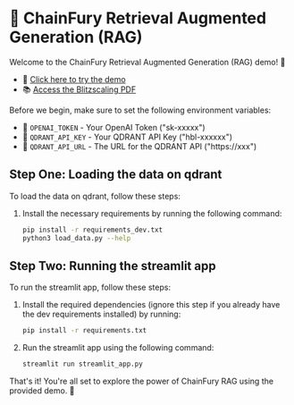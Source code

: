 # 🦋 ChainFury Retrieval Augmented Generation (RAG)

Welcome to the ChainFury Retrieval Augmented Generation (RAG) demo! 🎉

- 🔗 [Click here to try the demo](https://blitzscaling.streamlit.app/)
- 📚 [Access the Blitzscaling PDF](https://drive.google.com/file/d/1QeWwfxEcYyAXkLexCgUX4AWr6nnO3Aqk/view?usp=sharing)

Before we begin, make sure to set the following environment variables:

- 🔸 `OPENAI_TOKEN` - Your OpenAI Token ("sk-xxxxx")
- 🔸 `QDRANT_API_KEY` - Your QDRANT API Key ("hbl-xxxxxx")
- 🔸 `QDRANT_API_URL` - The URL for the QDRANT API ("https://xxx")

## Step One: Loading the data on qdrant

To load the data on qdrant, follow these steps:

1. Install the necessary requirements by running the following command:

   ```bash
   pip install -r requirements_dev.txt
   python3 load_data.py --help
   ```

## Step Two: Running the streamlit app

To run the streamlit app, follow these steps:

1. Install the required dependencies (ignore this step if you already have the dev requirements installed) by running:
   ```bash
   pip install -r requirements.txt
   ```

2. Run the streamlit app using the following command:
   ```bash
   streamlit run streamlit_app.py
   ```

That's it! You're all set to explore the power of ChainFury RAG using the provided demo. 🚀

